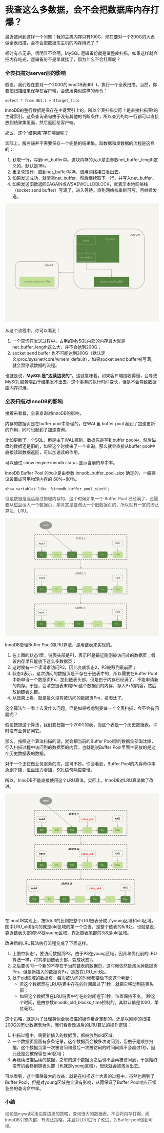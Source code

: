 # 我查这么多数据，会不会把数据库内存打爆？

最近被问到这样一个问题：我的主机内存只有100G，现在要对一个200G的大表做全表扫描，会不会把数据库主机的内存用光了？

顿时有点无语，很明显不会啊，MySQL 逻辑备份就是做整库扫描，如果这样就会把内存吃光，逻辑备份不是早就挂了，那为什么不会打爆呢？

### 全表扫描对server层的影响

假设，我们现在要对一个200G的InnoDB表db1. t，执行一个全表扫描。当然，你要把扫描结果保存在客户端，会使用类似这样的命令：

```plsql
select * from db1.t > $target_file
```

InnoDB的整行数据是保存在主键索引上的，所以全表扫描实际上是直接扫描表t的主键索引。这条查询语句由于没有其他的判断条件，所以查到的每一行都可以直接放到结果集里面，然后返回给客户端。

那么，这个“结果集”存在哪里呢？

实际上，服务端并不需要保存一个完整的结果集。取数据和发数据的流程是这样的：

1. 获取一行，写到net_buffer中。这块内存的大小是由参数net_buffer_length定义的，默认是16k。
2. 重复获取行，直到net_buffer写满，调用网络接口发出去。
3. 如果发送成功，就清空net_buffer，然后继续取下一行，并写入net_buffer。
4. 如果发送函数返回EAGAIN或WSAEWOULDBLOCK，就表示本地网络栈（socket send buffer）写满了，进入等待。直到网络栈重新可写，再继续发送。

![1727101191866-29b9d58f-f0fb-4b37-8e88-b4235081521c.jpeg](./img/AVjQu4i9BDeZCbZQ/1727101191866-29b9d58f-f0fb-4b37-8e88-b4235081521c-304861.jpeg)

从这个流程中，你可以看到：

1. 一个查询在发送过程中，占用的MySQL内部的内存最大就是net_buffer_length这么大，并不会达到200G；
2. socket send buffer 也不可能达到200G（默认定义/proc/sys/net/core/wmem_default），如果socket send buffer被写满，就会暂停读数据的流程。

也就是说，**MySQL是“边读边发的”**。这就意味着，如果客户端接收得慢，会导致MySQL服务端由于结果发不出去，这个事务的执行时间变长，但是不会导致数据库内存打爆。

### 全表扫描对InnoDB的影响

接着来看看，全表查询对innoDB的影响，

内存的数据页是在buffer pool中管理的，在WAL里 buffer pool 起到了加速更新的作用，同时也起到了加速查询。

比如更新了一个SQL，但是由于WAL机制，数据先是写到buffer pool中，然后磁盘的数据还是旧的，如果这个时候来了一个查询，那么就会直接从buffer pool中直接读取数据返回，可以加速读的作用。

可以通过 show engine innodb status 显示当前的命中率。

InnoDB Buffer Pool 的大小是由参数 innodb_buffer_pool_size 确定的，一般建议设置成可用物理内存的 60%~80%。

```plsql
show variables like '%innodb_buffer_pool_size%';
```

<font style="color:rgb(77, 77, 77);">但是数据是远远超过物理内存的，这个时候如果一个 Buffer Pool 已经满了，还需要从磁盘读入一个数据页，那肯定是要淘汰一个旧数据页的，所以就有一定的淘汰算法，LRU。</font>

![1727101192226-491ce0b0-e107-458f-8e87-6211900d97ea.jpeg](./img/AVjQu4i9BDeZCbZQ/1727101192226-491ce0b0-e107-458f-8e87-6211900d97ea-538447.jpeg)

InnoDB管理Buffer Pool的LRU算法，是用链表来实现的。

1. 在上图的状态1里，链表头部是P1，表示P1是最近刚刚被访问过的数据页；假设内存里只能放下这么多数据页；
2. 这时候有一个读请求访问P3，因此变成状态2，P3被移到最前面；
3. 状态3表示，这次访问的数据页是不存在于链表中的，所以需要在Buffer Pool中新申请一个数据页Px，加到链表头部。但是由于内存已经满了，不能申请新的内存。于是，会清空链表末尾Pm这个数据页的内存，存入Px的内容，然后放到链表头部。
4. 从效果上看，就是最久没有被访问的数据页Pm，被淘汰了。

这个算法乍一看上去没什么问题，但是如果考虑到要做一个全表扫描，会不会有问题呢？

假设按照这个算法，我们要扫描一个200G的表，而这个表是一个历史数据表，平时没有业务访问它。

那么，按照这个算法扫描的话，就会把当前的Buffer Pool里的数据全部淘汰掉，存入扫描过程中访问到的数据页的内容。也就是说Buffer Pool里面主要放的是这个历史数据表的数据。

对于一个正在做业务服务的库，这可不妙。你会看到，Buffer Pool的内存命中率急剧下降，磁盘压力增加，SQL语句响应变慢。

所以，InnoDB不能直接使用这个LRU算法。实际上，InnoDB对LRU算法做了改进。

![1727101192369-6006f7b4-100f-4f2c-ae37-ae77287b40ca.png](./img/AVjQu4i9BDeZCbZQ/1727101192369-6006f7b4-100f-4f2c-ae37-ae77287b40ca-175242.png)

在InnoDB实现上，按照5:3的比例把整个LRU链表分成了young区域和old区域。图中LRU_old指向的就是old区域的第一个位置，是整个链表的5/8处。也就是说，靠近链表头部的5/8是young区域，靠近链表尾部的3/8是old区域。

改进后的LRU算法执行流程变成了下面这样。

1. 上图中状态1，要访问数据页P3，由于P3在young区域，因此和优化前的LRU算法一样，将其移到链表头部，变成状态2。
2. 之后要访问一个新的不存在于当前链表的数据页，这时候依然是淘汰掉数据页Pm，但是新插入的数据页Px，是放在LRU_old处。
3. 处于old区域的数据页，每次被访问的时候都要做下面这个判断：
    - 若这个数据页在LRU链表中存在的时间超过了1秒，就把它移动到链表头部；
    - 如果这个数据页在LRU链表中存在的时间短于1秒，位置保持不变。1秒这个时间，是由参数innodb_old_blocks_time控制的。其默认值是1000，单位毫秒。

这个策略，就是为了处理类似全表扫描的操作量身定制的。还是以刚刚的扫描200G的历史数据表为例，我们看看改进后的LRU算法的操作逻辑：

1. 扫描过程中，需要新插入的数据页，都被放到old区域;
2. 一个数据页里面有多条记录，这个数据页会被多次访问到，但由于是顺序扫描，这个数据页第一次被访问和最后一次被访问的时间间隔不会超过1秒，因此还是会被保留在old区域；
3. 再继续扫描后续的数据，之前的这个数据页之后也不会再被访问到，于是始终没有机会移到链表头部（也就是young区域），很快就会被淘汰出去。

可以看到，这个策略最大的收益，就是在扫描这个大表的过程中，虽然也用到了Buffer Pool，但是对young区域完全没有影响，从而保证了Buffer Pool响应正常业务的查询命中率。

### 小结

<font style="color:rgb(77, 77, 77);">结论是mysql采用边算边发的策略，查询很大的数据表，不会将内存打爆，而InnoDB引擎内部，有淘汰策略，并且对LRU进行了改进，对Buffer pool做到可控。</font>
